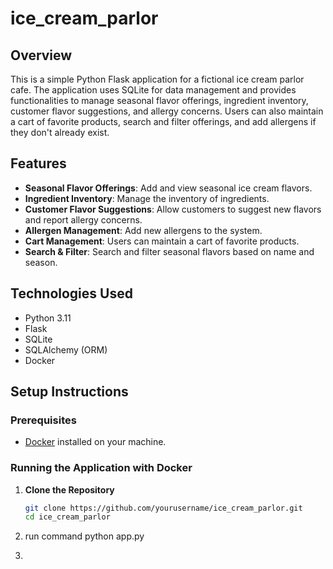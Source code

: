 # ice_cream_parlor
## Overview

This is a simple Python Flask application for a fictional ice cream parlor cafe. The application uses SQLite for data management and provides functionalities to manage seasonal flavor offerings, ingredient inventory, customer flavor suggestions, and allergy concerns. Users can also maintain a cart of favorite products, search and filter offerings, and add allergens if they don't already exist.

## Features

- **Seasonal Flavor Offerings**: Add and view seasonal ice cream flavors.
- **Ingredient Inventory**: Manage the inventory of ingredients.
- **Customer Flavor Suggestions**: Allow customers to suggest new flavors and report allergy concerns.
- **Allergen Management**: Add new allergens to the system.
- **Cart Management**: Users can maintain a cart of favorite products.
- **Search & Filter**: Search and filter seasonal flavors based on name and season.

## Technologies Used

- Python 3.11
- Flask
- SQLite
- SQLAlchemy (ORM)
- Docker

## Setup Instructions

### Prerequisites

- [Docker](https://www.docker.com/get-started) installed on your machine.

### Running the Application with Docker

1. **Clone the Repository**

   ```bash
   git clone https://github.com/yourusername/ice_cream_parlor.git
   cd ice_cream_parlor
2. run command python app.py
3. 
